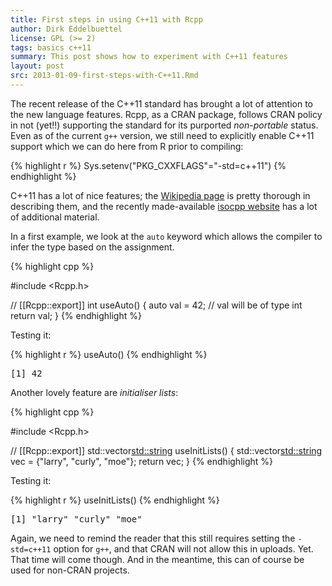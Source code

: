 ```yaml
---
title: First steps in using C++11 with Rcpp
author: Dirk Eddelbuettel
license: GPL (>= 2)
tags: basics c++11
summary: This post shows how to experiment with C++11 features
layout: post
src: 2013-01-09-first-steps-with-C++11.Rmd
---                                                                                                                                                          
```

The recent release of the C++11 standard has brought a lot of
attention to the new language features.  Rcpp, as a CRAN package,
follows CRAN policy in not (yet!!) supporting the standard for its
purported _non-portable_ status. Even as of the current `g++` version, we
still need to explicitly enable C++11 support which we can do here from R
prior to compiling:


{% highlight r %}
Sys.setenv("PKG_CXXFLAGS"="-std=c++11")
{% endhighlight %}


C++11 has a lot of nice features; the [Wikipedia
page](http://en.wikipedia.org/wiki/C%2B%2B11) is pretty thorough in
describing them, and the recently made-available [isocpp
website](http://isocpp.org/) has a lot of additional material.

In a first example, we look at the `auto` keyword which allows the compiler
to infer the type based on the assignment.


{% highlight cpp %}

#include <Rcpp.h>

// [[Rcpp::export]]
int useAuto() {
    auto val = 42;		// val will be of type int
    return val;
}
{% endhighlight %}


Testing it:


{% highlight r %}
useAuto()
{% endhighlight %}



<pre class="output">
[1] 42
</pre>


Another lovely feature are _initialiser lists_:


{% highlight cpp %}

#include <Rcpp.h>

// [[Rcpp::export]]
std::vector<std::string> useInitLists() {
    std::vector<std::string> vec = {"larry", "curly", "moe"};
    return vec;
}
{% endhighlight %}


Testing it:


{% highlight r %}
useInitLists()
{% endhighlight %}



<pre class="output">
[1] "larry" "curly" "moe"  
</pre>


Again, we need to remind the reader that this still requires setting the
`-std=c++11` option for `g++`, and that CRAN will not allow this in uploads.
Yet.  That time will come though.  And in the meantime, this can of course be
used for non-CRAN projects.  

